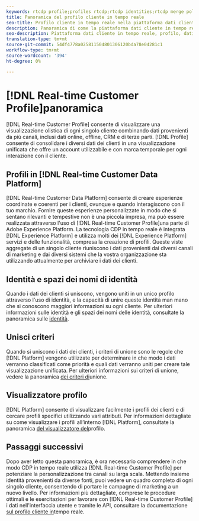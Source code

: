 ```yaml
---
keywords: rtcdp profile;profiles rtcdp;rtcdp identities;rtcdp merge policies;real-time customer profile
title: Panoramica del profilo cliente in tempo reale
seo-title: Profilo cliente in tempo reale nella piattaforma dati cliente in tempo reale
description: Panoramica di come la piattaforma dati cliente in tempo reale consente di creare esperienze coordinate, coerenti e pertinenti per i clienti utilizzando i profili cliente in tempo reale.
seo-description: Piattaforma dati cliente in tempo reale, profilo, dati, esperienze, canali
translation-type: tm+mt
source-git-commit: 54df4778a025811504801306120bda78e04281c1
workflow-type: tm+mt
source-wordcount: '394'
ht-degree: 0%

---
```



# [!DNL Real-time Customer Profile]panoramica

[!DNL Real-time Customer Profile] consente di visualizzare una visualizzazione olistica di ogni singolo cliente combinando dati provenienti da più canali, inclusi dati online, offline, CRM e di terze parti. [!DNL Profile] consente di consolidare i diversi dati dei clienti in una visualizzazione unificata che offre un account utilizzabile e con marca temporale per ogni interazione con il cliente.

## Profili in [!DNL Real-time Customer Data Platform]

[!DNL Real-time Customer Data Platform] consente di creare esperienze coordinate e coerenti per i clienti, ovunque e quando interagiscono con il tuo marchio. Fornire queste esperienze personalizzate in modo che si sentano rilevanti e tempestive non è una piccola impresa, ma può essere realizzata attraverso l&#39;uso di [!DNL Real-time Customer Profile]una parte di Adobe Experience Platform. La tecnologia CDP in tempo reale è integrata [!DNL Experience Platform] e utilizza molti dei [!DNL Experience Platform] servizi e delle funzionalità, compresa la creazione di profili. Queste viste aggregate di un singolo cliente riuniscono i dati provenienti dai diversi canali di marketing e dai diversi sistemi che la vostra organizzazione sta utilizzando attualmente per archiviare i dati dei clienti.

## Identità e spazi dei nomi di identità

Quando i dati dei clienti si uniscono, vengono uniti in un unico profilo attraverso l&#39;uso di identità, e la capacità di unire queste identità man mano che si conoscono maggiori informazioni su ogni cliente. Per ulteriori informazioni sulle identità e gli spazi dei nomi delle identità, consultate la panoramica sulle [identità](/help/rtcdp/profile/identities-overview.md).

## Unisci criteri

Quando si uniscono i dati dei clienti, i criteri di unione sono le regole che [!DNL Platform] vengono utilizzate per determinare in che modo i dati verranno classificati come priorità e quali dati verranno uniti per creare tale visualizzazione unificata. Per ulteriori informazioni sui criteri di unione, vedere la panoramica [dei criteri di](/help/rtcdp/profile/merge-policies.md)unione.

## Visualizzatore profilo

[!DNL Platform] consente di visualizzare facilmente i profili dei clienti e di cercare profili specifici utilizzando vari attributi. Per informazioni dettagliate su come visualizzare i profili all’interno [!DNL Platform], consultate la panoramica [del visualizzatore del](/help/rtcdp/profile/profile-viewer.md)profilo.

## Passaggi successivi

Dopo aver letto questa panoramica, è ora necessario comprendere in che modo CDP in tempo reale utilizza [!DNL Real-time Customer Profile] per potenziare la personalizzazione tra canali su larga scala. Mettendo insieme identità provenienti da diverse fonti, puoi vedere un quadro completo di ogni singolo cliente, consentendo di portare le campagne di marketing a un nuovo livello. Per informazioni più dettagliate, comprese le procedure ottimali e le esercitazioni per lavorare con [!DNL Real-time Customer Profile] i dati nell&#39;interfaccia utente e tramite le API, consultare la documentazione [sul profilo cliente in](../../profile/home.md)tempo reale.